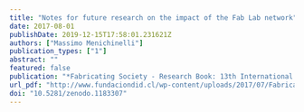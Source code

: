 ```yaml
---
title: "Notes for future research on the impact of the Fab Lab network"
date: 2017-08-01
publishDate: 2019-12-15T17:58:01.231621Z
authors: ["Massimo Menichinelli"]
publication_types: ["1"]
abstract: ""
featured: false
publication: "*Fabricating Society - Research Book: 13th International Fab Lab Conference and Symposium Santiago, Chile textbar August 2017*"
url_pdf: "http://www.fundaciondid.cl/wp-content/uploads/2017/07/FabricatingSocietyResearchBook.pdf"
doi: "10.5281/zenodo.1183307"
---
```


